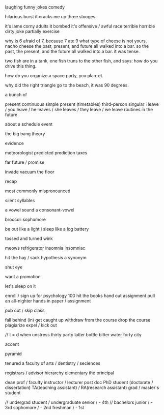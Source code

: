 laughing
funny jokes
comedy

hilarious
burst
it cracks me up
three stooges

it's lame
corny
adults
it bombed
it's offensive / awful
race
terrible
horrible
dirty joke
partially
exercise

why is 6 afraid of 7, because 7 ate 9
what type of cheese is not yours, nacho cheese
the past, present, and future all walked into a bar.
so the past, the present, and the future all walked into a bar.
it was tense.

two fish are in a tank, one fish truns to the other fish,
and says: how do you drive this thing.

how do you organize a space party, you plan-et.

why did the right triangle go to the beach, it was 90 degrees.

a bunch of



present continuous
simple present (timetables)
third-person singular
i leave / you leave / he leaves / she leaves / they leave / we leave
routines in the future

about a schedule event

the big bang theory

evidence

meteorologist
predicted
prediction
taxes

far future / promise

invade
vacuum the floor


recap



most commonly mispronounced

silent syllables

a vowel sound
a consonant-vowel 
  

broccoli
sophomore



be out like a light
i sleep like a log
battery

tossed and turned
wink

meows
refrigerator
insomnia
insomniac


hit the hay / sack
hypothesis
a synonym

shut eye

want a promotion

let's sleep on it





enroll / sign up for
psychology 100
hit the books
hand out assignment
pull an all-nighter
hands in paper / assignment

pub
cut / skip class

fall behind (in)
get caught up
withdraw from the course
drop the course
plagiarize
expel / kick out




// t = d when unstress
thirty
party
latter
bottle
bitter
water
forty
city

accent




pyramid

tenured
a faculty of arts / dentistry / seciences

registrars / advisor
hierarchy 
elementary
the principal




dean
prof / faculty
instructor / lecturer
post doc
PhD student  (doctorate / dissertation)
TA(teaching assistant)  /  RA(research assistant)
grad / master's student  

// undergrad student / undergraduate
senior         / - 4th   // bachelors
junior        / - 3rd
sophomore     / - 2nd
freshman    / - 1st













